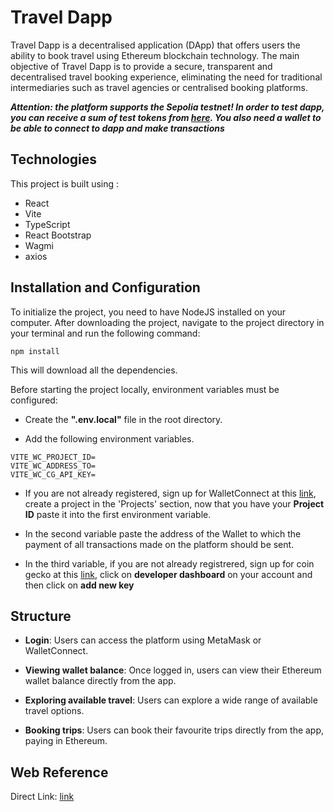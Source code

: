 # Travel Dapp

Travel Dapp is a decentralised application (DApp) that offers users the ability to book travel using Ethereum blockchain technology.
The main objective of Travel Dapp is to provide a secure, transparent and decentralised travel booking experience, eliminating the need for traditional intermediaries such as travel agencies or centralised booking platforms.

***Attention: the platform supports the Sepolia testnet! In order to test dapp, you can receive a sum of test tokens from [here](https://www.alchemy.com/faucets/ethereum-sepolia). You also need a wallet to be able to connect to dapp and make transactions***

## Technologies

This project is built using :
+ React
+ Vite
+ TypeScript
+ React Bootstrap
+ Wagmi
+ axios

## Installation and Configuration

To initialize the project, you need to have NodeJS installed on your computer. After downloading the project, 
navigate to the project directory in your terminal and run the following command:
```
npm install
```
This will download all the dependencies.


Before starting the project locally, environment variables must be configured:

+ Create the **".env.local"** file in the root directory.
  
+ Add the following environment variables.

```
VITE_WC_PROJECT_ID=
VITE_WC_ADDRESS_TO=
VITE_WC_CG_API_KEY=
```
+ If you are not already registered, sign up for WalletConnect at this [link](https://cloud.walletconnect.com/sign-in), create a project in the 'Projects' section, now that you have your **Project ID** paste it into the first environment variable.
  
+ In the second variable paste the address of the Wallet to which the payment of all transactions made on the platform should be sent.

+ In the third variable, if you are not already registrered, sign up for coin gecko at this [link](https://www.coingecko.com/), click on **developer dashboard** on your account and then click on **add new key**

## Structure
+ **Login**: Users can access the platform using MetaMask or WalletConnect.
  
+ **Viewing wallet balance**: Once logged in, users can view their Ethereum wallet balance directly from the app.
  
+ **Exploring available travel**: Users can explore a wide range of available travel options.
  
+ **Booking trips**: Users can book their favourite trips directly from the app, paying in Ethereum.


## Web Reference
Direct Link: [link](https://travel-dapp-neon.vercel.app/)

